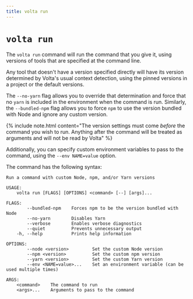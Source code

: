 ```yaml
---
title: volta run
---
```


# `volta run`

The `volta run` command will run the command that you give it, using versions of tools that are specified at the command line.

Any tool that doesn't have a version specified directly will have its version determined by Volta's usual context detection, using the pinned versions in a project or the default versions. 

The `--no-yarn` flag allows you to override that determination and force that no `yarn` is included in the environment when the command is run. Similarly, the `--bundled-npm` flag allows you to force `npm` to use the version bundled with Node and ignore any custom version.

{% include note.html content="The version settings must come <em>before</em> the command you wish to run. Anything after the command will be treated as arguments and will not be read by Volta" %}

Additionally, you can specify custom environment variables to pass to the command, using the `--env NAME=value` option.

The command has the following syntax:

```
Run a command with custom Node, npm, and/or Yarn versions

USAGE:
    volta run [FLAGS] [OPTIONS] <command> [--] [args]...

FLAGS:
        --bundled-npm    Forces npm to be the version bundled with Node
        --no-yarn        Disables Yarn
        --verbose        Enables verbose diagnostics
        --quiet          Prevents unnecessary output
    -h, --help           Prints help information

OPTIONS:
        --node <version>         Set the custom Node version
        --npm <version>          Set the custom npm version
        --yarn <version>         Set the custom Yarn version
        --env <NAME=value>...    Set an environment variable (can be used multiple times)

ARGS:
    <command>    The command to run
    <args>...    Arguments to pass to the command
```
